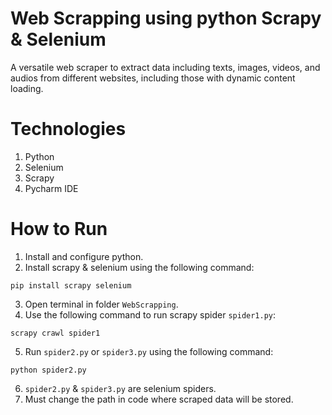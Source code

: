 # Web Scrapping using python Scrapy & Selenium
A versatile web scraper to extract data including texts, images, videos, and audios from different websites, including those with dynamic content loading.
# Technologies
1. Python
2. Selenium
3. Scrapy
4. Pycharm IDE
# How to Run
1. Install and configure python.
2. Install scrapy & selenium using the following command:
```
pip install scrapy selenium
```
3. Open terminal in folder `WebScrapping`.
4. Use the following command to run scrapy spider `spider1.py`:
```
scrapy crawl spider1
```
5. Run `spider2.py` or `spider3.py` using the following command:
```
python spider2.py
```
6. `spider2.py` & `spider3.py` are selenium spiders.
7. Must change the path in code where scraped data will be stored.
